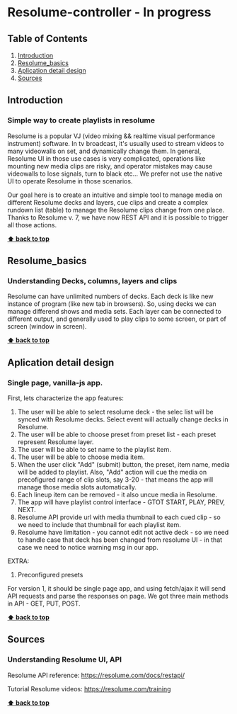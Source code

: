 # Resolume-controller - In progress

## Table of Contents
  1. [Introduction](#introduction)
  2. [Resolume_basics](#Resolume_basics)
  3. [Aplication detail design](#Aplication_detail_design)
  4. [Sources](#Sources)
  

## Introduction
### Simple way to create playlists in resolume
Resolume is a popular VJ (video  mixing && realtime visual performance instrument) software. In tv broadcast, it's usually used to stream videos to many videowalls on set, and dynamically change them. In general, Resolume UI in those use cases is very complicated, operations like mounting new media clips are risky, and operator mistakes may cause videowalls to lose signals, turn to black etc... We prefer not use the native UI to operate Resolume in those scenarios. 

Our goal here is to create an intuitive and simple tool to manage media on different Resolume decks and layers, cue clips and create a complex rundown list (table) to manage the Resolume clips change from one place. Thanks to Resolume v. 7, we have now REST API and it is possible to trigger all those actions.

**[⬆ back to top](#table-of-contents)**

## Resolume_basics
### Understanding Decks, columns, layers and clips
Resolume can have unlimited numbers of decks. Each deck is like new instance of program (like new tab in browsers). So, using decks we can manage differend shows and media sets. Each layer can be connected to different output, and generally used to play clips to some screen, or part of screen (window in screen). 

**[⬆ back to top](#table-of-contents)**

## Aplication detail design
### Single page, vanilla-js app.

First, lets characterize the app features:
1. The user will be able to select resolume deck - the selec list will be synced with Resolume decks. Select event will actually change decks in Resolume.
2. The user will be able to choose preset from preset list - each  preset represent Resolume layer.
3. The user will be able to set name to the playlist item.
4. The user will be able to choose media item.
5. When the user click "Add" (submit) button, the preset, item name, media will be added to playlist. Also, "Add" action will cue the media on precofigured range of clip slots, say 3-20 - that means the app will manage those media slots automatically. 
6. Each lineup item can be removed - it also uncue media in Resolume.
7. The app will have playlist control interface - GTOT START, PLAY, PREV, NEXT. 
8. Resolume API provide url with media thumbnail to each cued clip - so we need to include that thumbnail for each playlist item.
9. Resolume have limitation - you cannot edit not active deck - so we need to handle case that deck has been changed from resolume UI - in that case we need to notice warning msg in our app.

EXTRA:
1. Preconfigured presets





For version 1, it should be single page app, 
and using fetch/ajax it will send API requests and parse the responses on page.
We got three main methods in API - GET, PUT, POST.
 

**[⬆ back to top](#table-of-contents)**

## Sources
### Understanding Resolume UI, API
Resolume API reference: https://resolume.com/docs/restapi/

Tutorial Resolume videos: https://resolume.com/training

**[⬆ back to top](#table-of-contents)**
